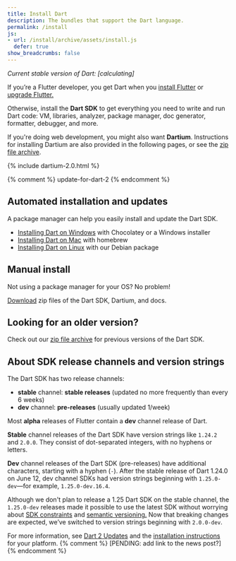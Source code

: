 ```yaml
---
title: Install Dart
description: The bundles that support the Dart language.
permalink: /install
js:
- url: /install/archive/assets/install.js
  defer: true
show_breadcrumbs: false
---
```


<p><em>Current stable version of Dart:
<span class="editor-build-rev-stable">[calculating]</span></em></p>

If you’re a Flutter developer, you get Dart when you
[install Flutter](https://flutter.io/setup/)
or [upgrade Flutter.](https://flutter.io/upgrading/)

Otherwise, install the **Dart SDK** to get everything you need to write and run Dart code:
VM, libraries, analyzer, package manager, doc generator,
formatter, debugger, and more.

If you're doing web development, you might also want **Dartium**.
Instructions for installing Dartium are also provided in the following pages,
or see the [zip file archive](/install/archive).

{% include dartium-2.0.html %}

{% comment %}
update-for-dart-2
{% endcomment %}


## Automated installation and updates

A package manager can help you easily install and update the Dart SDK.

* [Installing Dart on Windows](/install/windows) with Chocolatey or a
  Windows installer
* [Installing Dart on Mac](/install/mac) with homebrew
* [Installing Dart on Linux](/install/linux) with our Debian package


## Manual install

Not using a package manager for your OS? No problem!

[Download](/install/archive)
zip files of the Dart SDK, Dartium, and docs.


## Looking for an older version?

Check out our [zip file archive](/install/archive) for
previous versions of the Dart SDK.


## About SDK release channels and version strings

The Dart SDK has two release channels:

* **stable** channel: **stable releases**
  (updated no more frequently than every 6 weeks)
* **dev** channel: **pre-releases**
  (usually updated 1/week)

Most **alpha** releases of Flutter contain a **dev** channel release of Dart.

**Stable** channel releases of the Dart SDK have version strings like `1.24.2` and `2.0.0`.
They consist of dot-separated integers, with no hyphens or letters.

**Dev** channel releases of the Dart SDK (pre-releases)
have additional characters, starting with a hyphen (`-`).
After the stable release of Dart 1.24.0 on June 12,
dev channel SDKs had version strings beginning with
`1.25.0-dev`—for example, `1.25.0-dev.16.4`.

Although we don't plan to release a 1.25 Dart SDK on the stable channel,
the `1.25.0-dev` releases made it possible to use the latest SDK without
worrying about [SDK constraints][] and [semantic versioning.][semantic versioning]
Now that breaking changes are expected,
we’ve switched to version strings beginning with `2.0.0-dev`.

For more information, see
[Dart 2 Updates](/dart-2)
and the [installation instructions](#) for your platform.
{% comment %}
[PENDING: add link to the news post?]
{% endcomment %}

[SDK constraints]: /tools/pub/pubspec#sdk-constraints
[semantic versioning]: http://semver.org/
